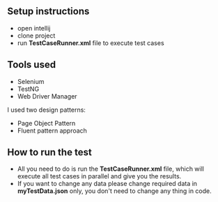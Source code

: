 Setup instructions
------------------
- open intellij
- clone project
- run **TestCaseRunner.xml** file to execute test cases

Tools used
----------
- Selenium
- TestNG
- Web Driver Manager

I used two design patterns:
- Page Object Pattern
- Fluent pattern approach
  
How to run the test
-------------------
* All you need to do is run the **TestCaseRunner.xml** file, which will execute all test cases in parallel and give you the results.
* If you want to change any data please change required data in **myTestData.json** only, you don't need to change any thing in code.
